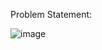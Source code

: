 Problem Statement:

![image](https://user-images.githubusercontent.com/35657846/175075800-378de3b2-1cc3-4b37-9b72-31503b148ec9.png)
